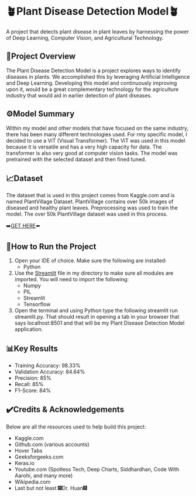 # 🪴Plant Disease Detection Model🪴
A project that detects plant disease in plant leaves by harnessing the power of Deep Learning, Computer Vision, and Agricultural Technology.

## 📖Project Overview
The Plant Disease Detection Model is a project explores ways to identify diseases in plants. We accomplished this by leveraging Artificial Intelligence and Deep Learning. Developing this model and continuously improving upon it, would be a great complementary technology for the agriculture industry that would aid in earlier detection of plant diseases.

## ⚙️Model Summary
Within my model and other models that have focused on the same industry, there has been many different technologies used. For rmy specific model, I decided to use a ViT (Visual Transformer). The ViT was used in this model because it is versatile and has a very high capacity for data. The transformer is also very good at computer vision tasks. The model was pretrained with the selected dataset and then fined tuned.

## 📈Dataset
The dataset that is used in this project comes from Kaggle.com and is named PlantVillage Dataset. PlantVillage contains over 50k images of diseased and healthy plant leaves. Preprocessing was used to train the model. The over 50k PlantVillage dataset was used in this process. 

➡️[GET HERE](https://www.kaggle.com/datasets/abdallahalidev/plantvillage-dataset)⬅️

## 🚀How to Run the Project
1. Open your IDE of choice. Make sure the following are installed:
   -   Python
3. Use the [Streamlit](streamlit.py) file in my directory to make sure all modules are imported. You will need to import the following:
   -   Numpy
   -   PIL
   -   Streamlit
   -   Tensorflow
4. Open the terminal and using Python type the following streamlit run streamlit.py. That should result in opening a tab in your browser that says localhost:8501 and that will be my Plant Disease Detection Model application.

## 📊Key Results

  -    Training Accuracy: 98.33%
  -    Validation Accuracy: 84.64%
  -    Precision: 85%
  -    Recall: 85%
  -    F1-Score: 84%

## ✔️Credits & Acknowledgements
Below are all the resources used to help build this project:

  -   Kaggle.com
  -   Github.com (various accounts)
  -   Hover Tabs
  -   Geeksforgeeks.com
  -   Keras.io
  -   Youtube.com (Spotless Tech, Deep Charts, Siddhardhan, Code With Aarohi, and many more)
  -   Wikipedia.com
  -   Last but not least 🎆Dr. Huan🎆

